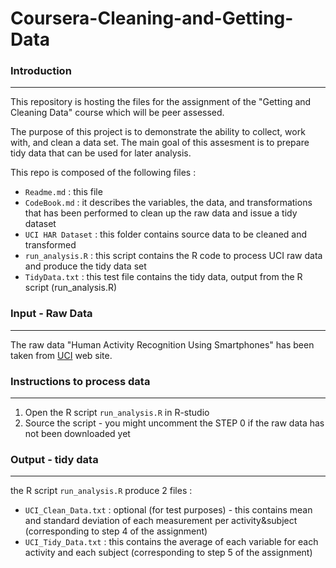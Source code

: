 Coursera-Cleaning-and-Getting-Data
==================================
### Introduction
------------
This repository is hosting the files for the assignment of the "Getting and Cleaning Data" course which will be peer assessed.

The purpose of this project is to demonstrate the ability to collect, work with, and clean a data set. The main goal of this assesment is to prepare tidy data that can be used for later analysis.

This repo is composed of the following files :
* `Readme.md` : this file
* `CodeBook.md` : it describes the variables, the data, and transformations that has been performed to clean up the raw data and issue a tidy dataset
* `UCI HAR Dataset` : this folder contains source data to be cleaned and transformed
* `run_analysis.R` : this script contains the R code to process UCI raw data and produce the tidy data set
* `TidyData.txt` : this test file contains the tidy data, output from the R script (run_analysis.R)

### Input - Raw Data
--------------------
The raw data "Human Activity Recognition Using Smartphones" has been taken from [UCI](http://archive.ics.uci.edu/ml/datasets/Human+Activity+Recognition+Using+Smartphones) web site.

### Instructions to process data
--------------------------------
1. Open the R script `run_analysis.R` in R-studio
2. Source the script - you might uncomment the STEP 0 if the raw data has not been downloaded yet

### Output - tidy data
----------------------
the R script `run_analysis.R` produce 2 files :
* `UCI_Clean_Data.txt` : optional (for test purposes) - this contains mean and standard deviation of each measurement per activity&subject (corresponding to step 4 of the assignment)
* `UCI_Tidy_Data.txt` : this contains the average of each variable for each activity and each subject (corresponding to step 5 of the assignment)
